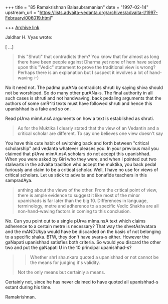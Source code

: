 +++
title = "85 Ramakrishnan Balasubramanian"
date = "1997-02-14"
upstream_url = "https://lists.advaita-vedanta.org/archives/advaita-l/1997-February/006019.html"

+++
[Archive link](https://lists.advaita-vedanta.org/archives/advaita-l/1997-February/006019.html)

Jaldhar H. Vyas wrote:

[ ...]

> this "Shruti" that contradicts them?  You know that for almost as long
> there have been people against Dharma yet none of hem have seized upon
> this "Vedic" statement to prove the traditional view is wrong?  Perhaps
> there is an explanation but I suspect it involves a lot of hand-waving :-)

No it need not. The padma purANa contradicts shruti by saying shiva should not
be worshiped. So do many other purANa-s. The final authority in all such cases
is shruti and not handwaving, back pedaling arguments that the authors of some
smR^iti texts must have followed shruti and hence this upanishhad is a fake and
so on.

Read pUrva mimA.nsA arguments on how a text is established as shruti.

> As for the Muktika I clearly stated that the view of an Vedantin and a
> critical scholar are different.  To say one believes one view doesn't say

You have this cute habit of switching back and forth between "critical
scholarship" and vedanta whatever pleases you. In your previous mail you claimed
that pUrva mimA.nsA scholars do not accept this upanishhad. When you were asked
by Giri who they were, and when I pointed out two stalwarts in the advaita
tradition who accept the muktika, you back pedal furiously and claim to be a
critical scholar. Well, I have no use for views of critical scholars. Let us
stick to advaita and bonafide teachers in this sampradAya.

> anthing about the views of the other.  From the critical point of view,
> there is ample evidence to suggest it like most of the minor upanishads is
> far later than the big 10.  Differences in language, terminology, metre
> and adherence to a specific Vedic Shakha are all non-hand-waving factors
> in coming to this conclusion.

No. Can you point out to a single pUrva mIma.nsA text which claims adherence to
a certain metre is necessary? That way the shvetAshvatara and the mANDUkya
would have be discarded on the basis of not belonging to a specific shaka. BTW,
they don't have svara-s either. However the gaNapati upanishhad satisfies both
criteria. So would you discard the other two and put the gaNapati U in the 10
principal upanishhad-s?

> > Whether shrI sha.nkara quoted a upanishhad or not cannot be the means for
> > judging it's validity.
>
> Not the only means but certainly a means.

Certainly not, since he has never claimed to have quoted all upanishhad-s extant
during his time.

Ramakrishnan.

